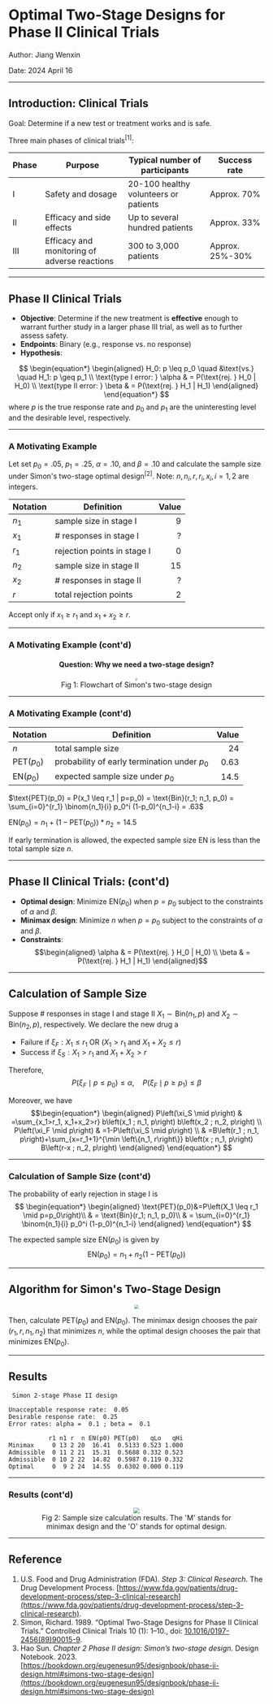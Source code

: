 # Optimal Two-Stage Designs for Phase II Clinical Trials

Author: Jiang Wenxin

Date: 2024 April 16

-----

## Introduction: Clinical Trials

Goal: Determine if a new test or treatment works and is safe.

Three main phases of clinical trials$^{[1]}$:

| Phase | Purpose                                      | Typical number of participants        | Success rate    |
| ----- | -------------------------------------------- | ------------------------------------- | --------------- |
| I     | Safety and dosage                            | 20-100 healthy volunteers or patients | Approx. 70%     |
| II    | Efficacy and side effects                    | Up to several hundred patients        | Approx. 33%     |
| III   | Efficacy and monitoring of adverse reactions | 300 to 3,000 patients                 | Approx. 25%-30% |

<!-- FDA. https://www.fda.gov/patients/drug-development-process/step-3-clinical-research-->

-----

## Phase II Clinical Trials

- **Objective**: Determine if the new treatment is **effective** enough to warrant further study in a larger phase III trial, as well as to further assess safety.
- **Endpoints**: Binary (e.g., response vs. no response)
- **Hypothesis**:

$$
\begin{equation*}
\begin{aligned}
H_0: p \leq p_0 \quad &\text{vs.} \quad H_1: p \geq p_1 \\
\text{type I error: } \alpha & = P(\text{rej. } H_0 | H_0) \\
    \text{type II error: } \beta & = P(\text{rej. } H_1 | H_1)
\end{aligned}
\end{equation*}
$$
where $p$ is the true response rate and $p_0$ and $p_1$ are the uninteresting level and the desirable level, respectively.

<!-- Consider a single-arm design with tumor response rate as the primary endpoint, where a binary outcome is defined as either “response” or “no response”. We want to test the hypotheses: -->

-----

<h3>A Motivating Example</h3>

Let set $p_0 = .05$, $p_1 = .25$, $\alpha = .10$, and $\beta = .10$ and calculate the sample size under Simon's two-stage optimal design$^{[2]}$. Note: $n, n_i, r, r_i, x_i, i=1,2$ are integers.

<!-- <figure>
    <center><img src="./img/flowchart.png" style="zoom:.3"></center>
    <figcaption style="text-aligned: center;">Fig 1: Flowchart of Simon's two-stage design</figcaption>
</figure> -->

| Notation | Definition                  | Value |
| -------- | --------------------------- | ----: |
| $n_1$    | sample size in stage I      |     9 |
| $x_1$    | # responses in stage I      |     ? |
| $r_1$    | rejection points in stage I |     0 |
| $n_2$    | sample size in stage II     |    15 |
| $x_2$    | # responses in stage II     |     ? |
| $r$      | total rejection points      |     2 |

Accept only if $x_1 \geq r_1$ and $x_1+x_2 \geq r$.

-----

<h3>A Motivating Example (cont'd)</h3>

<center><h4><strong>Question: Why we need a two-stage design?</strong></h4></center>

<center><figure>
    <img src="./img/flowchart.png" style="zoom:.3">
    <figcaption style="text-aligned: center;">Fig 1: Flowchart of Simon's two-stage design</figcaption>
</figure></center>

<!--     | $p_0$                        | uninteresting level | .05 |
| $p_1$    | desirable level              | .25                 |
| $p$      | true response rate           | ?                   |
| $\alpha$ | type I error                 | .10                 |
| $r_2$        | rejection points in stage II |     2 |
| $\beta$  | type II error                | .10                 | -->

-----

<h3>A Motivating Example (cont'd)</h3>

| Notation   | Definition                                   | Value |
| ---------- | -------------------------------------------- | ----: |
| $n$        | total sample size                            |    24 |
| PET$(p_0)$ | probability of early termination under $p_0$ |  0.63 |
| EN$(p_0)$  | expected sample size under $p_0$             |  14.5 |

$\text{PET}(p_0) = P(x_1 \leq r_1 | p=p_0) = \text{Bin}(r_1; n_1, p_0) = \sum_{i=0}^{r_1} \binom{n_1}{i} p_0^i (1-p_0)^{n_1-i} = .63$

$\text{EN}(p_0) = n_1 + \left(1-\text{PET}(p_0)\right)*n_2 = 14.5$

If early termination is allowed, the expected sample size EN is less than the total sample size $n$.

-----

## Phase II Clinical Trials: (cont'd)

- **Optimal design**: Minimize EN$(p_0)$ when $p=p_0$ subject to the constraints of $\alpha$ and $\beta$.
- **Minimax design**: Minimize $n$ when $p=p_0$ subject to the constraints of $\alpha$ and $\beta$.
- **Constraints**:
  $$\begin{aligned}
   \alpha & = P(\text{rej. } H_0 | H_0) \\
   \beta  & = P(\text{rej. } H_1 | H_1)
   \end{aligned}$$

-----

## Calculation of Sample Size

Suppose # responses in stage I and stage II $X_1 \sim \text{Bin}\left(n_1, p\right)$ and $X_2 \sim \text{Bin}\left(n_2, p\right)$, respectively. We declare the new drug a

- Failure if $\xi_F: X_1 \leq r_1$ OR ($X_1>r_1$ and $X_1+X_2 \leq r$)
- Success if $\xi_S: X_1>r_1$ and $X_1+X_2>r$

Therefore,
$$\begin{equation*}
P\left(\xi_F \mid p \leq p_0\right) \leq \alpha, \quad P\left(\xi_F \mid p \geq p_1\right) \leq \beta
\end{equation*}
$$

Moreover, we have
$$\begin{equation*}
\begin{aligned}
P\left(\xi_S \mid p\right) & =\sum_{x_1>r_1, x_1+x_2>r} b\left(x_1 ; n_1, p\right) b\left(x_2 ; n_2, p\right) \\
P\left(\xi_F \mid p\right) & =1-P\left(\xi_S \mid p\right) \\
& =B\left(r_1 ; n_1, p\right)+\sum_{x=r_1+1}^{\min \left\{n_1, r\right\}} b\left(x ; n_1, p\right) B\left(r-x ; n_2, p\right)
\end{aligned}
\end{equation*}
$$

-----

<h3>Calculation of Sample Size (cont'd)</h3>

The probability of early rejection in stage I is
$$
\begin{equation*}
\begin{aligned}
\text{PET}(p_0)&=P\left(X_1 \leq r_1 \mid p=p_0\right)\\
& = \text{Bin}(r_1; n_1, p_0)\\
& = \sum_{i=0}^{r_1} \binom{n_1}{i} p_0^i (1-p_0)^{n_1-i}
\end{aligned}
\end{equation*}
$$

The expected sample size EN$\left(p_0\right)$ is given by
$$\text{EN}(p_0) =n_1+n_2 (1-\text{PET}(p_0))$$

-----

## Algorithm for Simon's Two-Stage Design

<center><img src="./img/algo.png" style="zoom:.55"></center>

Then, calculate PET$(p_0)$ and EN$(p_0)$. The minimax design chooses the pair $(r_1, r, n_1, n_2)$ that minimizes $n$, while the optimal design chooses the pair that minimizes EN$(p_0)$.

-----

## Results

```
 Simon 2-stage Phase II design 

Unacceptable response rate:  0.05 
Desirable response rate:  0.25 
Error rates: alpha =  0.1 ; beta =  0.1 

           r1 n1 r  n EN(p0) PET(p0)   qLo   qHi
Minimax     0 13 2 20  16.41  0.5133 0.523 1.000
Admissible  0 11 2 21  15.31  0.5688 0.332 0.523
Admissible  0 10 2 22  14.82  0.5987 0.119 0.332
Optimal     0  9 2 24  14.55  0.6302 0.000 0.119
```

-----

<h3>Results (cont'd)</h3>

<center><figure>
    <img src="./img/ph2simon.png" style="zoom:.7">
    <figcaption style="text-aligned: center;">Fig 2: Sample size calculation results. The 'M' stands for minimax design and the 'O' stands for optimal design.
    </figcaption>
</figure></center>

-----

## Reference

1. U.S. Food and Drug Administration (FDA). *Step 3: Clinical Research*. The Drug Development Process. [https://www.fda.gov/patients/drug-development-process/step-3-clinical-research](https://www.fda.gov/patients/drug-development-process/step-3-clinical-research).
2. Simon, Richard. 1989. “Optimal Two-Stage Designs for Phase II Clinical Trials.” Controlled Clinical Trials 10 (1): 1–10., doi: [10.1016/0197-2456(89)90015-9](10.1016/0197-2456(89)90015-9).
3. Hao Sun. *Chapter 2 Phase II design: Simon’s two-stage design*. Design Notebook. 2023.[https://bookdown.org/eugenesun95/designbook/phase-ii-design.html#simons-two-stage-design](https://bookdown.org/eugenesun95/designbook/phase-ii-design.html#simons-two-stage-design)
